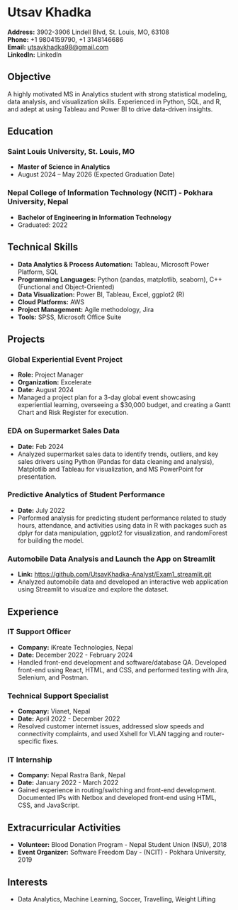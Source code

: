 # Utsav Khadka

**Address:** 3902-3906 Lindell Blvd, St. Louis, MO, 63108  
**Phone:** +1 9804159790, +1 3148146686  
**Email:** utsavkhadka98@gmail.com  
**LinkedIn:** LinkedIn

## Objective
A highly motivated MS in Analytics student with strong statistical modeling, data analysis, and visualization skills. Experienced in Python, SQL, and R, and adept at using Tableau and Power BI to drive data-driven insights.

## Education

### Saint Louis University, St. Louis, MO
- **Master of Science in Analytics**
- August 2024 – May 2026 (Expected Graduation Date)

### Nepal College of Information Technology (NCIT) - Pokhara University, Nepal
- **Bachelor of Engineering in Information Technology**
- Graduated: 2022

## Technical Skills
- **Data Analytics & Process Automation:** Tableau, Microsoft Power Platform, SQL
- **Programming Languages:** Python (pandas, matplotlib, seaborn), C++ (Functional and Object-Oriented)
- **Data Visualization:** Power BI, Tableau, Excel, ggplot2 (R)
- **Cloud Platforms:** AWS
- **Project Management:** Agile methodology, Jira
- **Tools:** SPSS, Microsoft Office Suite

## Projects

### Global Experiential Event Project
- **Role:** Project Manager
- **Organization:** Excelerate
- **Date:** August 2024
- Managed a project plan for a 3-day global event showcasing experiential learning, overseeing a $30,000 budget, and creating a Gantt Chart and Risk Register for execution.

### EDA on Supermarket Sales Data
- **Date:** Feb 2024
- Analyzed supermarket sales data to identify trends, outliers, and key sales drivers using Python (Pandas for data cleaning and analysis), Matplotlib and Tableau for visualization, and MS PowerPoint for presentation.

### Predictive Analytics of Student Performance
- **Date:** July 2022
- Performed analysis for predicting student performance related to study hours, attendance, and activities using data in R with packages such as dplyr for data manipulation, ggplot2 for visualization, and randomForest for building the model.

### Automobile Data Analysis and Launch the App on Streamlit
- **Link:** https://github.com/UtsavKhadka-Analyst/Exam1_streamlit.git
- Analyzed automobile data and developed an interactive web application using Streamlit to visualize and explore the dataset.

## Experience

### IT Support Officer
- **Company:** iKreate Technologies, Nepal
- **Date:** December 2022 - February 2024
- Handled front-end development and software/database QA. Developed front-end using React, HTML, and CSS, and performed testing with Jira, Selenium, and Postman.

### Technical Support Specialist
- **Company:** Vianet, Nepal
- **Date:** April 2022 - December 2022
- Resolved customer internet issues, addressed slow speeds and connectivity complaints, and used Xshell for VLAN tagging and router-specific fixes.

### IT Internship
- **Company:** Nepal Rastra Bank, Nepal
- **Date:** January 2022 - March 2022
- Gained experience in routing/switching and front-end development. Documented IPs with Netbox and developed front-end using HTML, CSS, and JavaScript.

## Extracurricular Activities
- **Volunteer:** Blood Donation Program - Nepal Student Union (NSU), 2018
- **Event Organizer:** Software Freedom Day - (NCIT) - Pokhara University, 2019

## Interests
- Data Analytics, Machine Learning, Soccer, Travelling, Weight Lifting
